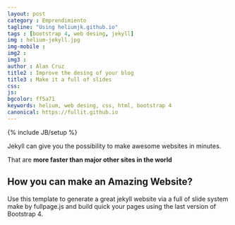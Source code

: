 ```yaml
---
layout: post
category : Emprendimiento
tagline: "Using heliumjk.github.io"
tags : [bootstrap 4, web desing, jekyll]
img : helium-jekyll.jpg
img-mobile : 
img2 : 
img3 : 
author : Alan Cruz
title2 : Improve the desing of your blog
title3 : Make it a full of slides
css: 
js: 
bgcolor: ff5a71
keywords: helium, web desing, css, html, bootstrap 4
canonical: https://fullit.github.io
---
```

{% include JB/setup %}

Jekyll can give you the possibility to make awesome websites in minutes.
<!--more-->
That are **more faster than major other sites in the world** 

## How you can make an Amazing Website?

Use this template to generate a great jekyll website via a full of slide system make by fullpage.js and build quick your pages using the last version of Bootstrap 4.

